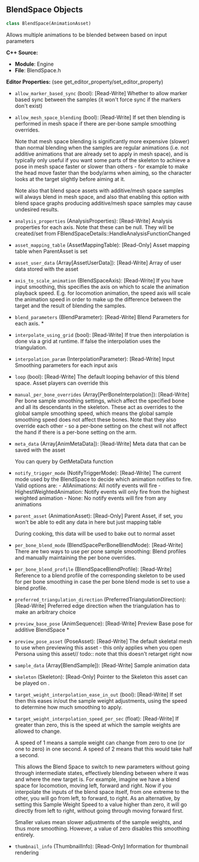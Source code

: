 ## BlendSpace Objects

```python
class BlendSpace(AnimationAsset)
```

Allows multiple animations to be blended between based on input parameters

**C++ Source:**

- **Module**: Engine
- **File**: BlendSpace.h

**Editor Properties:** (see get_editor_property/set_editor_property)

- ``allow_marker_based_sync`` (bool):  [Read-Write] Whether to allow marker based sync between the samples (it won't force sync if the markers don't exist)
- ``allow_mesh_space_blending`` (bool):  [Read-Write] If set then blending is performed in mesh space if there are per-bone sample smoothing overrides.

  Note that mesh space blending is significantly more expensive (slower) than normal blending when the
  samples are regular animations (i.e. not additive animations that are already set to apply in mesh
  space), and is typically only useful if you want some parts of the skeleton to achieve a pose
  in mesh space faster or slower than others - for example to make the head move faster than the
  body/arms when aiming, so the character looks at the target slightly before aiming at it.

  Note also that blend space assets with additive/mesh space samples will always blend in mesh space, and
  also that enabling this option with blend space graphs producing additive/mesh space samples may cause
  undesired results.
- ``analysis_properties`` (AnalysisProperties):  [Read-Write] Analysis properties for each axis. Note that these can be null. They will be created/set from
  FBlendSpaceDetails::HandleAnalysisFunctionChanged
- ``asset_mapping_table`` (AssetMappingTable):  [Read-Only] Asset mapping table when ParentAsset is set
- ``asset_user_data`` (Array[AssetUserData]):  [Read-Write] Array of user data stored with the asset
- ``axis_to_scale_animation`` (BlendSpaceAxis):  [Read-Write] If you have input smoothing, this specifies the axis on which to scale the animation playback speed. E.g. for
  locomotion animation, the speed axis will scale the animation speed in order to make up the difference
  between the target and the result of blending the samples.
- ``blend_parameters`` (BlendParameter):  [Read-Write] Blend Parameters for each axis. *
- ``interpolate_using_grid`` (bool):  [Read-Write] If true then interpolation is done via a grid at runtime. If false the interpolation uses the triangulation.
- ``interpolation_param`` (InterpolationParameter):  [Read-Write] Input Smoothing parameters for each input axis
- ``loop`` (bool):  [Read-Write] The default looping behavior of this blend space.
  Asset players can override this
- ``manual_per_bone_overrides`` (Array[PerBoneInterpolation]):  [Read-Write] Per bone sample smoothing settings, which affect the specified bone and all its descendants in the skeleton.
  These act as overrides to the global sample smoothing speed, which means the global sample smoothing speed does
  not affect these bones. Note that they also override each other - so a per-bone setting on the chest will not
  affect the hand if there is a per-bone setting on the arm.
- ``meta_data`` (Array[AnimMetaData]):  [Read-Write] Meta data that can be saved with the asset

  You can query by GetMetaData function
- ``notify_trigger_mode`` (NotifyTriggerMode):  [Read-Write] The current mode used by the BlendSpace to decide which animation notifies to fire. Valid options are:
        - AllAnimations: All notify events will fire
        - HighestWeightedAnimation: Notify events will only fire from the highest weighted animation
        - None: No notify events will fire from any animations
- ``parent_asset`` (AnimationAsset):  [Read-Only] Parent Asset, if set, you won't be able to edit any data in here but just mapping table

  During cooking, this data will be used to bake out to normal asset
- ``per_bone_blend_mode`` (BlendSpacePerBoneBlendMode):  [Read-Write] There are two ways to use per pone sample smoothing: Blend profiles and manually maintaining the per bone overrides.
- ``per_bone_blend_profile`` (BlendSpaceBlendProfile):  [Read-Write] Reference to a blend profile of the corresponding skeleton to be used for per bone smoothing in case the per bone blend mode is set to use a blend profile.
- ``preferred_triangulation_direction`` (PreferredTriangulationDirection):  [Read-Write] Preferred edge direction when the triangulation has to make an arbitrary choice
- ``preview_base_pose`` (AnimSequence):  [Read-Write] Preview Base pose for additive BlendSpace *
- ``preview_pose_asset`` (PoseAsset):  [Read-Write] The default skeletal mesh to use when previewing this asset - this only applies when you open Persona using this asset//
  todo:: note that this doesn't retarget right now
- ``sample_data`` (Array[BlendSample]):  [Read-Write] Sample animation data
- ``skeleton`` (Skeleton):  [Read-Only] Pointer to the Skeleton this asset can be played on .
- ``target_weight_interpolation_ease_in_out`` (bool):  [Read-Write] If set then this eases in/out the sample weight adjustments, using the speed to determine how much smoothing to apply.
- ``target_weight_interpolation_speed_per_sec`` (float):  [Read-Write] If greater than zero, this is the speed at which the sample weights are allowed to change.

  A speed of 1 means a sample weight can change from zero to one (or one to zero) in one second.
  A speed of 2 means that this would take half a second.

  This allows the Blend Space to switch to new parameters without going through intermediate states,
  effectively blending between where it was and where the new target is. For example, imagine we have
  a blend space for locomotion, moving left, forward and right. Now if you interpolate the inputs of
  the blend space itself, from one extreme to the other, you will go from left, to forward, to right.
  As an alternative, by setting this Sample Weight Speed to a value higher than zero, it will go
  directly from left to right, without going through moving forward first.

  Smaller values mean slower adjustments of the sample weights, and thus more smoothing. However, a
  value of zero disables this smoothing entirely.
- ``thumbnail_info`` (ThumbnailInfo):  [Read-Only] Information for thumbnail rendering

<a id="unreal.BlendSpaceBase"></a>